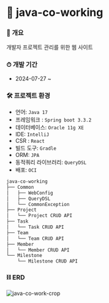# 🌿 java-co-working

### **🐶 개요**
개발자 프로젝트 관리를 위한 웹 사이트

### ⏱ **개발 기간**
- 2024-07-27 ~

### 🛠 **프로젝트 환경**
- 언어: `Java 17`
- 프레임워크 : `Spring boot 3.3.2`
- 데이터베이스: `Oracle 11g XE`
- IDE: `IntelliJ`
- CSR : `React`
- 빌드 도구: `Gradle`
- ORM: `JPA`
- 동적쿼리 라이브러리: `QueryDSL`
- 배포: `OCI`

```bash
java-co-working
├── Common
│   ├── WebConfig
│   ├── QueryDSL
│   └── CommonException
├── Project
│   └── Project CRUD API
├── Task
│   └── Task CRUD API
├── Team
│   └── Team CRUD API
├── Member
│   └── Member CRUD API
└── Milestone
    └── Milestone CRUD API
``` 

### ⛓ **ERD**
![java-co-work-crop](https://github.com/user-attachments/assets/c43d7ee1-87f1-4cfa-8851-dac95b5570c9)
